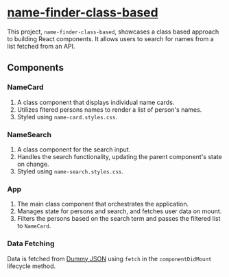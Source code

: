 # [name-finder-class-based](https://vgznf7.csb.app/)

This project, `name-finder-class-based`, showcases a class based approach to building React components. It allows users to search for names from a list fetched from an API.

## Components

### NameCard

1. A class component that displays individual name cards.
2. Utilizes fitered persons names to render a list of person's names.
3. Styled using `name-card.styles.css`.

### NameSearch

1. A class component for the search input.
2. Handles the search functionality, updating the parent component's state on change.
3. Styled using `name-search.styles.css`.

### App

1. The main class component that orchestrates the application.
2. Manages state for persons and search, and fetches user data on mount.
3. Filters the persons based on the search term and passes the filtered list to `NameCard`.

### Data Fetching

Data is fetched from [Dummy JSON](https://dummyjson.com/users) using `fetch` in the `componentDidMount` lifecycle method.
